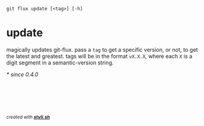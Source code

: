 
    git flux update [<tag>] [-h]

# update

magically updates git-flux.
pass a `tag` to get a specific version, or not, to get the latest and greatest.
tags will be in the format `vX.X.X`, where each `X` is a digit segment in a semantic-version string.

_* since 0.4.0_



<br/><br/>
---
<sup><i>created with <b><a href="https://github.com/eliranmal/styli.sh">styli.sh</a></b></i></sup>
